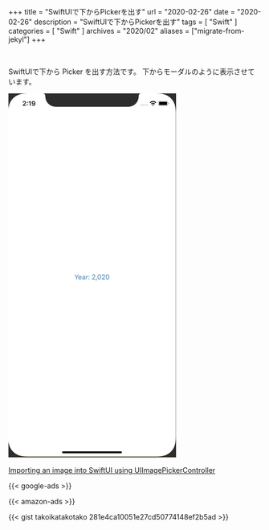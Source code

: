 +++
title =  "SwiftUIで下からPickerを出す"
url = "2020-02-26"
date = "2020-02-26"
description = "SwiftUIで下からPickerを出す"
tags = [
    "Swift"
]
categories = [
    "Swift"
]
archives = "2020/02"
aliases = ["migrate-from-jekyl"]
+++

<br>

SwiftUIで下から Picker を出す方法です。
下からモーダルのように表示させています。

![PickerFromBottom](1.gif)

[Importing an image into SwiftUI using UIImagePickerController](https://www.hackingwithswift.com/books/ios-swiftui/importing-an-image-into-swiftui-using-uiimagepickercontroller)

<!-- Google Ads -->
{{< google-ads >}}

<!-- Amazon Ads -->
{{< amazon-ads >}}

{{< gist takoikatakotako 281e4ca10051e27cd50774148ef2b5ad >}}
